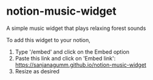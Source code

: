 # notion-music-widget
A simple music widget that plays relaxing forest sounds

To add this widget to your notion,

1. Type '/embed' and click on the Embed option
2. Paste this link and click on 'Embed link': 
	https://sanjanagumm.github.io/notion-music-widget
3. Resize as desired



